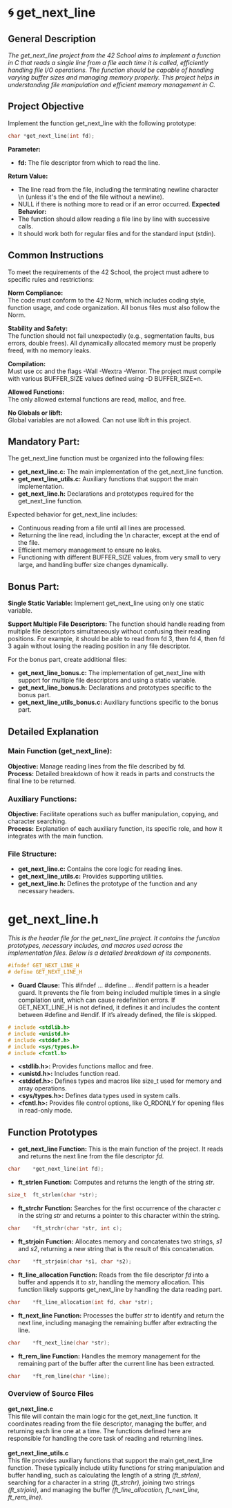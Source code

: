 # 🌀 get_next_line

## **General Description**

*The get_next_line project from the 42 School aims to implement a function in C that reads a single line from a file each time it is called, efficiently handling file I/O operations. The function should be capable of handling varying buffer sizes and managing memory properly. This project helps in understanding file manipulation and efficient memory management in C.*

## **Project Objective**

Implement the function get_next_line with the following prototype: </br>
``` c
char *get_next_line(int fd);
```
 **Parameter:**

- **fd:** The file descriptor from which to read the line.

 **Return Value:**
- The line read from the file, including the terminating newline character \n (unless it's the end of the file without a newline).
- NULL if there is nothing more to read or if an error occurred.
 **Expected Behavior:**
- The function should allow reading a file line by line with successive calls.
- It should work both for regular files and for the standard input (stdin).
## **Common Instructions**
To meet the requirements of the 42 School, the project must adhere to specific rules and restrictions:

 **Norm Compliance:** </br>
The code must conform to the 42 Norm, which includes coding style, function usage, and code organization.
All bonus files must also follow the Norm.

  **Stability and Safety:** </br>
The function should not fail unexpectedly (e.g., segmentation faults, bus errors, double frees).
All dynamically allocated memory must be properly freed, with no memory leaks.

  **Compilation:** </br>
Must use cc and the flags -Wall -Wextra -Werror.
The project must compile with various BUFFER_SIZE values defined using -D BUFFER_SIZE=n.

  **Allowed Functions:** </br>
The only allowed external functions are read, malloc, and free.

  **No Globals or libft:** </br>
Global variables are not allowed.
Can not use libft in this project.

## **Mandatory Part:**
The get_next_line function must be organized into the following files:

- **get_next_line.c:**
The main implementation of the get_next_line function. </br>
- **get_next_line_utils.c:**
Auxiliary functions that support the main implementation. </br>
- **get_next_line.h:**
Declarations and prototypes required for the get_next_line function. </br>

Expected behavior for get_next_line includes:
- Continuous reading from a file until all lines are processed.
- Returning the line read, including the \n character, except at the end of the file.
- Efficient memory management to ensure no leaks.
- Functioning with different BUFFER_SIZE values, from very small to very large, and handling buffer size changes dynamically.

## **Bonus Part:**
**Single Static Variable:**
Implement get_next_line using only one static variable.

**Support Multiple File Descriptors:**
The function should handle reading from multiple file descriptors simultaneously without confusing their reading positions.
For example, it should be able to read from fd 3, then fd 4, then fd 3 again without losing the reading position in any file descriptor.

For the bonus part, create additional files:
- **get_next_line_bonus.c:** The implementation of get_next_line with support for multiple file descriptors and using a static variable. </br>
- **get_next_line_bonus.h:** Declarations and prototypes specific to the bonus part. </br>
- **get_next_line_utils_bonus.c:** Auxiliary functions specific to the bonus part. </br>

## **Detailed Explanation**
### **Main Function (get_next_line):**
**Objective:** Manage reading lines from the file described by fd.</br>
**Process:** Detailed breakdown of how it reads in parts and constructs the final line to be returned.</br>
### **Auxiliary Functions:**
**Objective:** Facilitate operations such as buffer manipulation, copying, and character searching.</br>
**Process:** Explanation of each auxiliary function, its specific role, and how it integrates with the main function.
### **File Structure:**
- **get_next_line.c:** Contains the core logic for reading lines.
- **get_next_line_utils.c:** Provides supporting utilities.
- **get_next_line.h:** Defines the prototype of the function and any necessary headers.


# get_next_line.h
_This is the header file for the get_next_line project. It contains the function prototypes, necessary includes, and macros used across the implementation files. Below is a detailed breakdown of its components._

``` c
#ifndef GET_NEXT_LINE_H
# define GET_NEXT_LINE_H
```
- **Guard Clause:** This #ifndef ... #define ... #endif pattern is a header guard. It prevents the file from being included multiple times in a single compilation unit, which can cause redefinition errors. If GET_NEXT_LINE_H is not defined, it defines it and includes the content between #define and #endif. If it’s already defined, the file is skipped.

``` c
# include <stdlib.h>
# include <unistd.h>
# include <stddef.h>
# include <sys/types.h>
# include <fcntl.h>
```

- **<stdlib.h>:** Provides functions malloc and free. </br>
- **<unistd.h>:** Includes function read. </br>
- **<stddef.h>:** Defines types and macros like size_t used for memory and array operations.</br>
- **<sys/types.h>:** Defines data types used in system calls.</br>
- **<fcntl.h>:** Provides file control options, like O_RDONLY for opening files in read-only mode.</br>

## Function Prototypes
- **get_next_line Function:** This is the main function of the project. It reads and returns the next line from the file descriptor _fd_.
``` c
char	*get_next_line(int fd);
```
- **ft_strlen Function:** Computes and returns the length of the string _str_.
```c
size_t	ft_strlen(char *str);
```
- **ft_strchr Function:** Searches for the first occurrence of the character _c_ in the string _str_ and returns a pointer to this character within the string.
```c
char	*ft_strchr(char *str, int c);
```
- **ft_strjoin Function:** Allocates memory and concatenates two strings, _s1_ and _s2_, returning a new string that is the result of this concatenation.
```c
char	*ft_strjoin(char *s1, char *s2);
```
- **ft_line_allocation Function:** Reads from the file descriptor _fd_ into a buffer and appends it to _str_, handling the memory allocation. This function likely supports get_next_line by handling the data reading part.
```c
char	*ft_line_allocation(int fd, char *str);
```
- **ft_next_line Function:** Processes the buffer _str_ to identify and return the next line, including managing the remaining buffer after extracting the line.
```c
char	*ft_next_line(char *str);
```
- **ft_rem_line Function:** Handles the memory management for the remaining part of the buffer after the current line has been extracted.
```c
char	*ft_rem_line(char *line);
```
### Overview of Source Files
**get_next_line.c** </br>
This file will contain the main logic for the get_next_line function. It coordinates reading from the file descriptor, managing the buffer, and returning each line one at a time. The functions defined here are responsible for handling the core task of reading and returning lines. </br>
</br>
**get_next_line_utils.c** </br>
This file provides auxiliary functions that support the main get_next_line function. These typically include utility functions for string manipulation and buffer handling, such as calculating the length of a string _(ft_strlen)_, searching for a character in a string _(ft_strchr)_, joining two strings _(ft_strjoin)_, and managing the buffer _(ft_line_allocation, ft_next_line, ft_rem_line)_.
